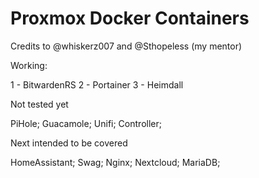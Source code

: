 # Proxmox Docker Containers
Credits to @whiskerz007 and @Sthopeless (my mentor)

Working:

1 - BitwardenRS
2 - Portainer
3 - Heimdall


Not tested yet

PiHole;
Guacamole;
Unifi;
Controller;

Next intended to be covered

HomeAssistant;
Swag;
Nginx;
Nextcloud;
MariaDB;
